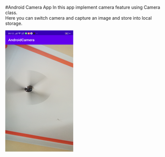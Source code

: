 #Android Camera App
In this app implement camera feature using Camera class.\
Here you can switch camera and capture an image and store into local storage.

![Image](camera.png)